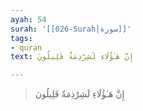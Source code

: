 ```yaml
---
ayah: 54
surah: '[[026-Surah|سورة]]'
tags:
- quran
text: إِنَّ هَـٰؤُلَاءِ لَشِرْذِمَةٌ قَلِيلُونَ

---
```

> إِنَّ هَـٰؤُلَاءِ لَشِرْذِمَةٌ قَلِيلُونَ
